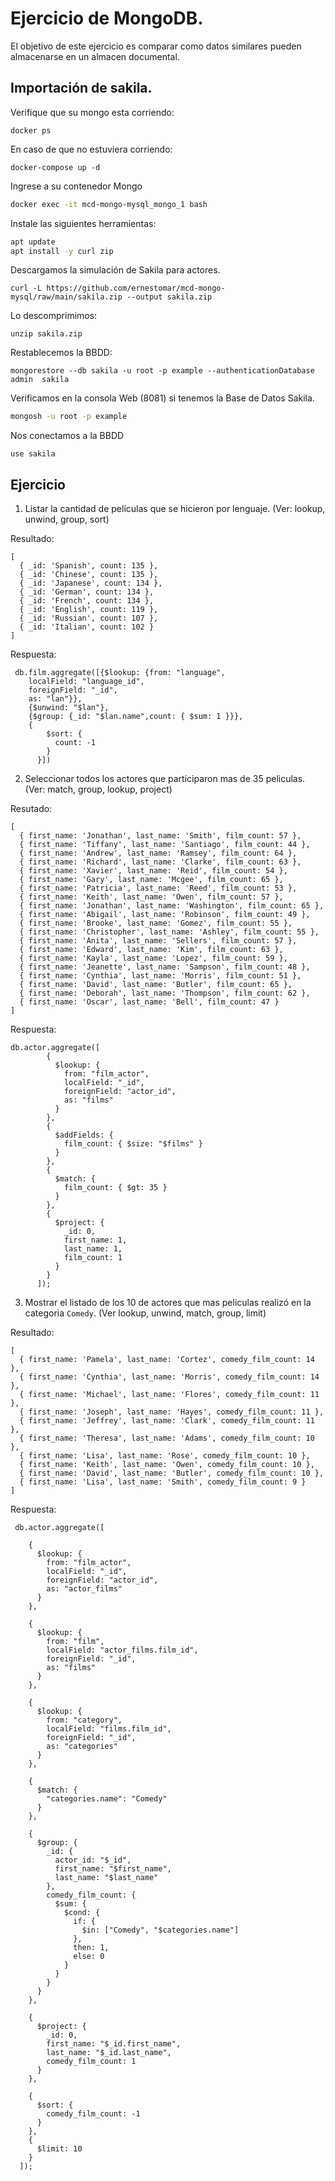 # Ejercicio de MongoDB.

El objetivo de este ejercicio es comparar como datos similares pueden almacenarse en un almacen documental.

## Importación de sakila.

Verifique que su mongo esta corriendo:

```
docker ps
````

En caso de que no estuviera corriendo:

```
docker-compose up -d
```

Ingrese a su contenedor Mongo

```bash
docker exec -it mcd-mongo-mysql_mongo_1 bash
```

Instale las siguientes herramientas:

```bash
apt update
apt install -y curl zip
```

Descargamos la simulación de Sakila para actores.

```
curl -L https://github.com/ernestomar/mcd-mongo-mysql/raw/main/sakila.zip --output sakila.zip
````

Lo descomprimimos:

```
unzip sakila.zip
```

Restablecemos la BBDD:

```
mongorestore --db sakila -u root -p example --authenticationDatabase admin  sakila
```

Verificamos en la consola Web (8081) si tenemos la Base de Datos Sakila.


```bash
mongosh -u root -p example
```

Nos conectamos a la BBDD

```
use sakila
```

## Ejercicio

1. Listar la cantidad de películas que se hicieron por lenguaje. (Ver: lookup, unwind, group, sort)

Resultado:
```
[
  { _id: 'Spanish', count: 135 },
  { _id: 'Chinese', count: 135 },
  { _id: 'Japanese', count: 134 },
  { _id: 'German', count: 134 },
  { _id: 'French', count: 134 },
  { _id: 'English', count: 119 },
  { _id: 'Russian', count: 107 },
  { _id: 'Italian', count: 102 }
]
```

Respuesta:
```
 db.film.aggregate([{$lookup: {from: "language",
    localField: "language_id",
    foreignField: "_id",
    as: "lan"}},
    {$unwind: "$lan"},
    {$group: {_id: "$lan.name",count: { $sum: 1 }}}, 
    {
        $sort: {
          count: -1
        }
      }])
```

2. Seleccionar todos los actores que participaron mas de 35 peliculas. (Ver: match, group, lookup, project)

Resutado:
```
[
  { first_name: 'Jonathan', last_name: 'Smith', film_count: 57 },
  { first_name: 'Tiffany', last_name: 'Santiago', film_count: 44 },
  { first_name: 'Andrew', last_name: 'Ramsey', film_count: 64 },
  { first_name: 'Richard', last_name: 'Clarke', film_count: 63 },
  { first_name: 'Xavier', last_name: 'Reid', film_count: 54 },
  { first_name: 'Gary', last_name: 'Mcgee', film_count: 65 },
  { first_name: 'Patricia', last_name: 'Reed', film_count: 53 },
  { first_name: 'Keith', last_name: 'Owen', film_count: 57 },
  { first_name: 'Jonathan', last_name: 'Washington', film_count: 65 },
  { first_name: 'Abigail', last_name: 'Robinson', film_count: 49 },
  { first_name: 'Brooke', last_name: 'Gomez', film_count: 55 },
  { first_name: 'Christopher', last_name: 'Ashley', film_count: 55 },
  { first_name: 'Anita', last_name: 'Sellers', film_count: 57 },
  { first_name: 'Edward', last_name: 'Kim', film_count: 63 },
  { first_name: 'Kayla', last_name: 'Lopez', film_count: 59 },
  { first_name: 'Jeanette', last_name: 'Sampson', film_count: 48 },
  { first_name: 'Cynthia', last_name: 'Morris', film_count: 51 },
  { first_name: 'David', last_name: 'Butler', film_count: 65 },
  { first_name: 'Deborah', last_name: 'Thompson', film_count: 62 },
  { first_name: 'Oscar', last_name: 'Bell', film_count: 47 }
]
```

Respuesta:

```
db.actor.aggregate([
        {
          $lookup: {
            from: "film_actor",
            localField: "_id",
            foreignField: "actor_id",
            as: "films"
          }
        },
        {
          $addFields: {
            film_count: { $size: "$films" }
          }
        },
        {
          $match: {
            film_count: { $gt: 35 }
          }
        },
        {
          $project: {
            _id: 0,
            first_name: 1,
            last_name: 1,
            film_count: 1
          }
        }
      ]);

```

3. Mostrar el listado de los 10 de actores que mas peliculas realizó en la categoria `Comedy`. (Ver lookup, unwind, match, group, limit)

Resultado:
```
[
  { first_name: 'Pamela', last_name: 'Cortez', comedy_film_count: 14 },
  { first_name: 'Cynthia', last_name: 'Morris', comedy_film_count: 14 },
  { first_name: 'Michael', last_name: 'Flores', comedy_film_count: 11 },
  { first_name: 'Joseph', last_name: 'Hayes', comedy_film_count: 11 },
  { first_name: 'Jeffrey', last_name: 'Clark', comedy_film_count: 11 },
  { first_name: 'Theresa', last_name: 'Adams', comedy_film_count: 10 },
  { first_name: 'Lisa', last_name: 'Rose', comedy_film_count: 10 },
  { first_name: 'Keith', last_name: 'Owen', comedy_film_count: 10 },
  { first_name: 'David', last_name: 'Butler', comedy_film_count: 10 },
  { first_name: 'Lisa', last_name: 'Smith', comedy_film_count: 9 }
]
```


Respuesta:
```
 db.actor.aggregate([

    {
      $lookup: {
        from: "film_actor",
        localField: "_id",
        foreignField: "actor_id",
        as: "actor_films"
      }
    },

    {
      $lookup: {
        from: "film",
        localField: "actor_films.film_id",
        foreignField: "_id",
        as: "films"
      }
    },

    {
      $lookup: {
        from: "category",
        localField: "films.film_id",
        foreignField: "_id",
        as: "categories"
      }
    },

    {
      $match: {
        "categories.name": "Comedy"
      }
    },

    {
      $group: {
        _id: {
          actor_id: "$_id",
          first_name: "$first_name",
          last_name: "$last_name"
        },
        comedy_film_count: {
          $sum: {
            $cond: {
              if: {
                $in: ["Comedy", "$categories.name"]
              },
              then: 1,
              else: 0
            }
          }
        }
      }
    },

    {
      $project: {
        _id: 0,
        first_name: "$_id.first_name",
        last_name: "$_id.last_name",
        comedy_film_count: 1
      }
    },

    {
      $sort: {
        comedy_film_count: -1
      }
    },
    {
      $limit: 10
    }
  ]);
```